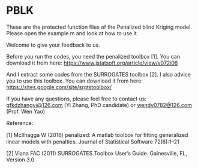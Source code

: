 # PBLK
These are the protected function files of the Penalized blind Kriging model. Please open the example.m and look at how to use it.

Welcome to give your feedback to us.

Before you run the codes, you need the penalized toolbox [1]. You can download it from here: https://www.jstatsoft.org/article/view/v072i06

And I extract some codes from the SURROGATES toolbox [2]. I also advice you to use this toolbox. You can download it from here: https://sites.google.com/site/srgtstoolbox/

If you have any questions, please feel free to contact us: gfkdzhangyi@126.com (Yi Zhang, PhD candidate) or wendy0782@126.com (Prof. Wen Yao)

Reference:

[1] McIlhagga W (2016) penalized: A matlab toolbox for ﬁtting generalized linear models with penalties. Journal of Statistical Software 72(6):1–21

[2] Viana FAC (2011) SURROGATES Toolbox User’s Guide. Gainesville, FL, Version 3.0
